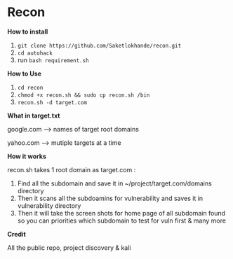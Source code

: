 # Recon

**How to install**

1. `git clone https://github.com/Saketlokhande/recon.git`
2. `cd autohack`
3. run `bash requirement.sh`

**How to Use**

1. `cd recon`
2. `chmod +x recon.sh && sudo cp recon.sh /bin`
3. `recon.sh -d target.com`

**What in target.txt**

google.com --> names of target root domains

yahoo.com --> mutiple targets at a time

**How it works**

recon.sh takes 1 root domain as target.com :

1. Find all the subdomain and save it in ~/project/target.com/domains directory
2. Then it scans all the subdoamins for vulnerability and saves it in vulnerability directory
3. Then it will take the screen shots for home page of all subdomain found so you can priorities which subdomain to test for vuln first & many more


**Credit**

All the public repo, project discovery & kali
